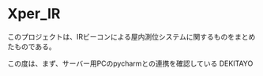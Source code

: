 # Xper_IR

このプロジェクトは、IRビーコンによる屋内測位システムに関するものをまとめたものである。

この度は、まず、サーバー用PCのpycharmとの連携を確認している
DEKITAYO